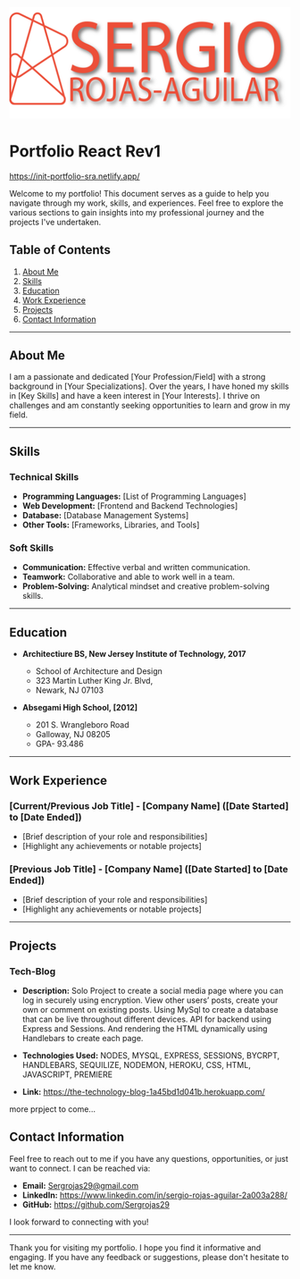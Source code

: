 ![Tilte](./public/title.png)
# Portfolio React Rev1

https://init-portfolio-sra.netlify.app/


Welcome to my portfolio! This document serves as a guide to help you navigate through my work, skills, and experiences. Feel free to explore the various sections to gain insights into my professional journey and the projects I've undertaken.

## Table of Contents

1. [About Me](#about-me)
2. [Skills](#skills)
3. [Education](#education)
4. [Work Experience](#work-experience)
5. [Projects](#projects)
6. [Contact Information](#contact-information)

---

## About Me

I am a passionate and dedicated [Your Profession/Field] with a strong background in [Your Specializations]. Over the years, I have honed my skills in [Key Skills] and have a keen interest in [Your Interests]. I thrive on challenges and am constantly seeking opportunities to learn and grow in my field.

---

## Skills

### Technical Skills

- **Programming Languages:** [List of Programming Languages]
- **Web Development:** [Frontend and Backend Technologies]
- **Database:** [Database Management Systems]
- **Other Tools:** [Frameworks, Libraries, and Tools]

### Soft Skills

- **Communication:** Effective verbal and written communication.
- **Teamwork:** Collaborative and able to work well in a team.
- **Problem-Solving:** Analytical mindset and creative problem-solving skills.

---

## Education

- **Architectiure BS, New Jersey Institute of Technology, 2017**
    - School of Architecture and Design
    - 323 Martin Luther King Jr. Blvd,
    - Newark, NJ 07103

- **Absegami High School, [2012]**
    - 201 S. Wrangleboro Road
    - Galloway, NJ 08205
    - GPA- 93.486

---

## Work Experience

### [Current/Previous Job Title] - [Company Name] ([Date Started] to [Date Ended])

- [Brief description of your role and responsibilities]
- [Highlight any achievements or notable projects]

### [Previous Job Title] - [Company Name] ([Date Started] to [Date Ended])

- [Brief description of your role and responsibilities]
- [Highlight any achievements or notable projects]

---

## Projects

### Tech-Blog

- **Description:** Solo Project to create a social media page where you can log in securely using encryption. View other users’ posts, create your own or comment on existing posts. Using MySql to create a database that can be live throughout different devices. API for backend using Express and Sessions. And rendering the HTML dynamically using Handlebars to create each page.

- **Technologies Used:** NODES, MYSQL, EXPRESS, SESSIONS, BYCRPT, HANDLEBARS, SEQUILIZE, NODEMON, HEROKU, CSS, HTML, JAVASCRIPT, PREMIERE
- **Link:** https://the-technology-blog-1a45bd1d041b.herokuapp.com/

more prpject to come...



## Contact Information

Feel free to reach out to me if you have any questions, opportunities, or just want to connect. I can be reached via:

- **Email:** Sergrojas29@gmail.com
- **LinkedIn:** https://www.linkedin.com/in/sergio-rojas-aguilar-2a003a288/
- **GitHub:** https://github.com/Sergrojas29

I look forward to connecting with you!

---

Thank you for visiting my portfolio. I hope you find it informative and engaging. If you have any feedback or suggestions, please don't hesitate to let me know.

